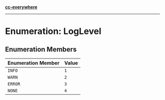 [**cc-everywhere**](../../../../../index.md)

***

# Enumeration: LogLevel

## Enumeration Members

| Enumeration Member | Value |
| ------ | ------ |
| <a id="info"></a> `INFO` | `1` |
| <a id="warn"></a> `WARN` | `2` |
| <a id="error"></a> `ERROR` | `3` |
| <a id="none"></a> `NONE` | `4` |
